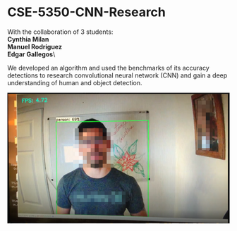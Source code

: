 # CSE-5350-CNN-Research
With the collaboration of 3 students:\
**Cynthia Milan**\
**Manuel Rodriguez**\
**Edgar Gallegos**\

We developed an algorithm and used the benchmarks of its accuracy detections to research convolutional neural network (CNN) and gain a deep understanding of human and object detection.

![test](/images/test.png/)
